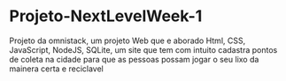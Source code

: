 # Projeto-NextLevelWeek-1
 Projeto da omnistack, um projeto Web que e aborado Html, CSS, JavaScript, NodeJS, SQLite, um site que tem com intuito cadastra pontos de coleta na cidade para que as pessoas possam jogar o seu lixo da mainera certa e reciclavel
